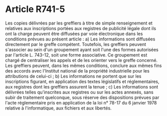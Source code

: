 # Article R741-5

Les copies délivrées par les greffiers à titre de simple renseignement et relatives aux inscriptions portées aux registres de publicité légale dont ils ont la charge peuvent être diffusées par voie électronique dans les conditions prévues au présent article :   a) Les informations sont diffusées directement par le greffe compétent. Toutefois, les greffiers peuvent s'associer au sein d'un groupement ayant soit l'une des formes autorisées par l'article L. 743-12, soit une forme associative. Ce groupement est chargé de centraliser les appels et de les orienter vers le greffe concerné. Les greffiers peuvent, dans les mêmes conditions, conclure aux mêmes fins des accords avec l'Institut national de la propriété industrielle pour les attributions de celui-ci ;   b) Les informations ne portent que sur les inscriptions figurant, en application des textes législatifs et réglementaires, aux registres dont les greffiers assurent la tenue ;   c) Les informations sont délivrées telles qu'inscrites aux registres ou sur les actes annexés, sans subir de traitement quelconque, sous réserve des dispositions prévues par l'acte réglementaire pris en application de la loi n° 78-17 du 6 janvier 1978 relative à l'informatique, aux fichiers et aux libertés.